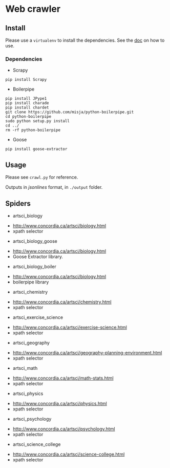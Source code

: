 # Web crawler

## Install

Please use a `virtualenv` to install the dependencies.
See the [doc](https://virtualenv.pypa.io/en/stable/installation/) on how to
use.

### Dependencies

* Scrapy
```
pip install Scrapy
```
* Boilerpipe
```
pip install JPype1
pip install charade
pip install chardet
git clone https://github.com/misja/python-boilerpipe.git
cd python-boilerpipe
sudo python setup.py install
cd ../
rm -rf python-boilerpipe
```
* Goose
```
pip install goose-extractor
```

## Usage

Please see `crawl.py` for reference.

Outputs in *jsonlines* format, in `./output` folder.

## Spiders

* artsci_biology
 - http://www.concordia.ca/artsci/biology.html
 - xpath selector
* artsci_biology_goose
 - http://www.concordia.ca/artsci/biology.html
 - Goose Extractor library.
* artsci_biology_boiler
 - http://www.concordia.ca/artsci/biology.html
 - boilerpipe library
* artsci_chemistry
 - http://www.concordia.ca/artsci/chemistry.html
 - xpath selector
* artsci_exercise_science
 - http://www.concordia.ca/artsci/exercise-science.html
 - xpath selector
* artsci_geography
 - http://www.concordia.ca/artsci/geography-planning-environment.html
 - xpath selector
* artsci_math
 - http://www.concordia.ca/artsci/math-stats.html
 - xpath selector
* artsci_physics
 - http://www.concordia.ca/artsci/physics.html
 - xpath selector
* artsci_psychology
 - http://www.concordia.ca/artsci/psychology.html
 - xpath selector
* artsci_science_college
 - http://www.concordia.ca/artsci/science-college.html
 - xpath selector
